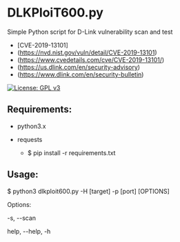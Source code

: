 # DLKPloiT600.py
Simple Python script for D-Link vulnerability scan and test 

- [CVE-2019-13101]
- (https://nvd.nist.gov/vuln/detail/CVE-2019-13101)
- (https://www.cvedetails.com/cve/CVE-2019-13101/)
- (https://us.dlink.com/en/security-advisory)
- (https://www.dlink.com/en/security-bulletin)


[![License: GPL v3](https://img.shields.io/badge/License-GPL%20v3-blue.svg)](http://www.gnu.org/licenses/gpl-3.0)

## Requirements:

- python3.x
- requests

  * $ pip install -r requirements.txt

## Usage:

$ python3 dlkploit600.py -H [target] -p [port] [OPTIONS]

Options:

-s, --scan

help, --help, -h
